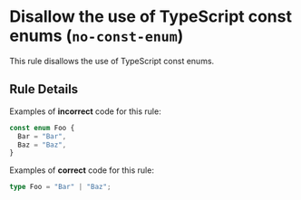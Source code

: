 # Disallow the use of TypeScript const enums (`no-const-enum`)

This rule disallows the use of TypeScript const enums.

## Rule Details

Examples of **incorrect** code for this rule:

```ts
const enum Foo {
  Bar = "Bar",
  Baz = "Baz",
}
```

Examples of **correct** code for this rule:

```ts
type Foo = "Bar" | "Baz";
```
